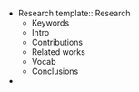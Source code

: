 - Research
  template:: Research
	- Keywords
	- Intro
	- Contributions
	- Related works
	- Vocab
	- Conclusions
-